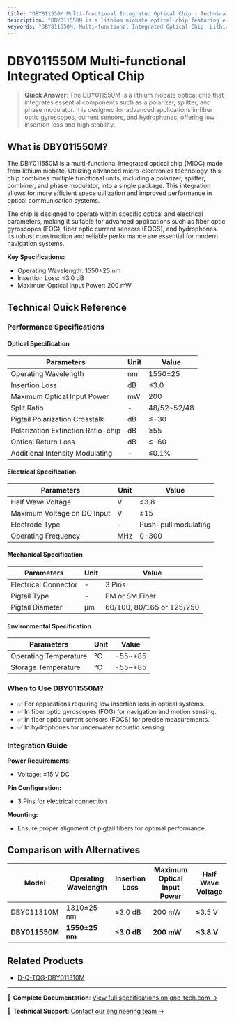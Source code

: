 ```yaml
---
title: "DBY011550M Multi-functional Integrated Optical Chip - Technical Reference"
description: "DBY011550M is a lithium niobate optical chip featuring essential components like a polarizer, splitter, and phase modulator for advanced applications."
keywords: "DBY011550M, Multi-functional Integrated Optical Chip, Lithium Niobate Optical Chip, Polarizer, Splitter, Phase Modulator"
---
```


# DBY011550M Multi-functional Integrated Optical Chip

> **Quick Answer**: The DBY011550M is a lithium niobate optical chip that integrates essential components such as a polarizer, splitter, and phase modulator. It is designed for advanced applications in fiber optic gyroscopes, current sensors, and hydrophones, offering low insertion loss and high stability.

## What is DBY011550M?

The DBY011550M is a multi-functional integrated optical chip (MIOC) made from lithium niobate. Utilizing advanced micro-electronics technology, this chip combines multiple functional units, including a polarizer, splitter, combiner, and phase modulator, into a single package. This integration allows for more efficient space utilization and improved performance in optical communication systems.

The chip is designed to operate within specific optical and electrical parameters, making it suitable for advanced applications such as fiber optic gyroscopes (FOG), fiber optic current sensors (FOCS), and hydrophones. Its robust construction and reliable performance are essential for modern navigation systems.

**Key Specifications:**
- Operating Wavelength: 1550±25 nm
- Insertion Loss: ≤3.0 dB
- Maximum Optical Input Power: 200 mW

## Technical Quick Reference

### Performance Specifications

#### Optical Specification
  
| Parameters | Unit | Value |
| --- | --- | --- |
| Operating Wavelength | nm | 1550±25 |
| Insertion Loss | dB | ≤3.0 |
| Maximum Optical Input Power | mW | 200 |
| Split Ratio | - | 48/52~52/48 |
| Pigtail Polarization Crosstalk | dB | ≤-30 |
| Polarization Extinction Ratio-chip | dB | ≥55 |
| Optical Return Loss | dB | ≤-60 |
| Additional Intensity Modulating | - | ≤0.1% |

#### Electrical Specification
  
| Parameters | Unit | Value |
| --- | --- | --- |
| Half Wave Voltage | V | ≤3.8 |
| Maximum Voltage on DC Input | V | ±15 |
| Electrode Type | - | Push-pull modulating |
| Operating Frequency | MHz | 0-300 |

#### Mechanical Specification
  
| Parameters | Unit | Value |
| --- | --- | --- |
| Electrical Connector | - | 3 Pins |
| Pigtail Type | - | PM or SM Fiber |
| Pigtail Diameter | μm | 60/100, 80/165 or 125/250 |

#### Environmental Specification
  
| Parameters | Unit | Value |
| --- | --- | --- |
| Operating Temperature | °C | -55~+85 |
| Storage Temperature | °C | -55~+85 |

### When to Use DBY011550M?
- ✅ For applications requiring low insertion loss in optical systems.
- ✅ In fiber optic gyroscopes (FOG) for navigation and motion sensing.
- ✅ In fiber optic current sensors (FOCS) for precise measurements.
- ✅ In hydrophones for underwater acoustic sensing.

### Integration Guide
**Power Requirements:**
- Voltage: ±15 V DC

**Pin Configuration:**
- 3 Pins for electrical connection

**Mounting:**
- Ensure proper alignment of pigtail fibers for optimal performance.

## Comparison with Alternatives

| Model | Operating Wavelength | Insertion Loss | Maximum Optical Input Power | Half Wave Voltage |
|-------|----------------------|----------------|-----------------------------|-------------------|
| DBY011310M | 1310±25 nm | ≤3.0 dB | 200 mW | ≤3.5 V |
| **DBY011550M** | **1550±25 nm** | **≤3.0 dB** | **200 mW** | **≤3.8 V** |

## Related Products
- [D-Q-TQG-DBY011310M](https://www.gnc-tech.com/products/mioc-dby01/)

---

📘 **Complete Documentation**: [View full specifications on gnc-tech.com →](https://www.gnc-tech.com/products/mioc-dby01/)

💬 **Technical Support**: [Contact our engineering team →](https://www.gnc-tech.com/contact)